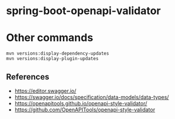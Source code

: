 # spring-boot-openapi-validator

# Other commands

```shell
mvn versions:display-dependency-updates
mvn versions:display-plugin-updates
```

## References

- https://editor.swagger.io/
- https://swagger.io/docs/specification/data-models/data-types/
- https://openapitools.github.io/openapi-style-validator/
- https://github.com/OpenAPITools/openapi-style-validator
